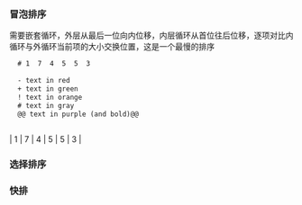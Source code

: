 ### 冒泡排序
  需要嵌套循环，外层从最后一位向内位移，内层循环从首位往后位移，逐项对比内循环与外循环当前项的大小交换位置，这是一个最慢的排序

```diff
  # 1  7  4  5  5  3  
  
  - text in red
  + text in green
  ! text in orange
  # text in gray
  @@ text in purple (and bold)@@
  
```
| 1 | 7 | 4 | 5 | 5 | 3 |


### 选择排序

### 快排
